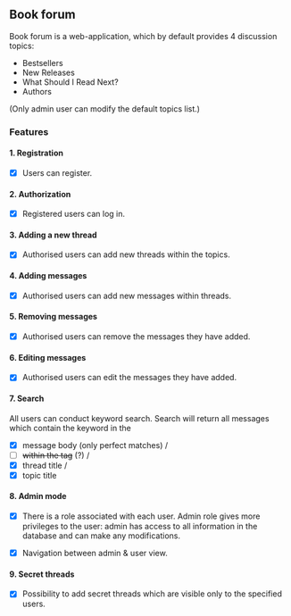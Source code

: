 ## Book forum
Book forum is a web-application, which by default provides 4 discussion topics:

* Bestsellers
* New Releases
* What Should I Read Next?
* Authors

(Only admin user can modify the default topics list.)

### Features

#### 1. Registration 

- [x] Users can register. 

#### 2. Authorization

- [x] Registered users can log in.

#### 3. Adding a new thread

- [x] Authorised users can add new threads within the topics. 

#### 4. Adding messages

 - [x] Authorised users can add new messages within threads. 

#### 5. Removing messages

 - [x] Authorised users can remove the messages they have added.

#### 6. Editing messages

 - [x] Authorised users can edit the messages they have added.

#### 7. Search

All users can conduct keyword search. Search will return all messages
which contain the keyword in the 
- [x] message body (only perfect matches) /
- [ ] ~~within the tag~~ (?) / 
- [x] thread title / 
- [x] topic title

#### 8. Admin mode

- [x] There is a role associated with each user. Admin role gives more privileges to the user:
admin has access to all information in the database and can make any modifications.

- [x]  Navigation between admin & user view. 

#### 9. Secret threads

- [x] Possibility to add secret threads which are visible only to the specified users.